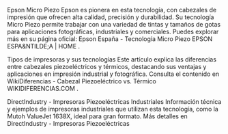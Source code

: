 Epson Micro Piezo
Epson es pionera en esta tecnología, con cabezales de impresión que ofrecen alta calidad, precisión y durabilidad. Su tecnología Micro Piezo permite trabajar con una variedad de tintas y tamaños de gotas para aplicaciones fotográficas, industriales y comerciales.
Puedes explorar más en su página oficial: Epson España - Tecnología Micro Piezo​
EPSON ESPA&NTILDE;A | HOME
.

Tipos de impresoras y sus tecnologías
Este artículo explica las diferencias entre cabezales piezoeléctricos y térmicos, destacando sus ventajas y aplicaciones en impresión industrial y fotográfica.
Consulta el contenido en WikiDiferencias - Cabezal Piezoeléctrico vs. Térmico​
WIKIDIFERENCIAS.COM
.

DirectIndustry - Impresoras Piezoeléctricas Industriales
Información técnica y ejemplos de impresoras industriales que utilizan esta tecnología, como la Mutoh ValueJet 1638X, ideal para gran formato.
Más detalles en DirectIndustry - Impresoras Piezoeléctricas